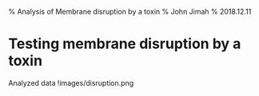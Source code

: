 % Analysis of Membrane disruption by a toxin
% John Jimah
% 2018.12.11

# Testing membrane disruption by a toxin
Analyzed data
!images/disruption.png

